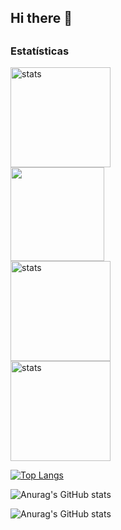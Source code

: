 ## Hi there 👋
##
<h3>Estatísticas</h3>
<div>
  <img height="160em" src="https://github-readme-stats.vercel.app/api?username=testpq&show_icons=true" alt="stats"/>

  <br/>
  <img height="150em" src="https://github-readme-stats.vercel.app/api/top-langs/?username=testpq&layout=compact&langs_count=7&color=55543151"/>
  <br/>
    <img height="160em" src="https://github-readme-streak-stats.herokuapp.com/?user=testpq&theme=omni&color=55511151" alt="stats"/>
  <br/>
  <img height="160" src="https://github-readme-stats.vercel.app/api/top-langs/?username=testpq" alt="stats"/>

  [![Top Langs](https://github-readme-stats.vercel.app/api/top-langs/?username=testpq&layout=donut)](https://github.com/testpq/github-readme-stats)

  ![Anurag's GitHub stats](https://github-readme-stats.vercel.app/api?username=testpq&show_icons=true&bg_color=55511151)

  ![Anurag's GitHub stats](https://github-readme-stats.vercel.app/api?username=testpq&show_icons=true&bg_color=55500000)
  
  </div>

  




